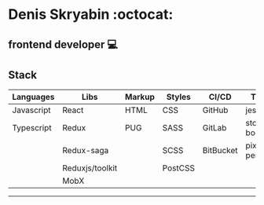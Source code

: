 # Denis Skryabin   :octocat:

## frontend developer 💻 

## Stack

| **Languages** | **Libs**        | **Markup** | **Styles** | **CI/CD** | **Test**      |
|---------------|-----------------|------------|------------|-----------|---------------|
| Javascript    | React           | HTML       | CSS        | GitHub    | jest          |
| Typescript    | Redux           | PUG        | SASS       | GitLab    | story book    |
|               | Redux-saga      |            | SCSS       | BitBucket | pixel perfect |
|               | Reduxjs/toolkit |            | PostCSS    |           |               |
|               | MobX            |            |            |           |               |

---
